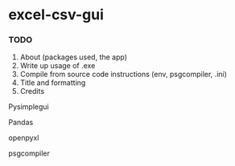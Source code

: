 # excel-csv-gui

### TODO

1) About (packages used, the app)
2) Write up usage of .exe
3) Compile from source code instructions (env, psgcompiler, .ini)
4) Title and formatting
5) Credits

Pysimplegui

Pandas

openpyxl

psgcompiler
